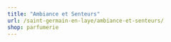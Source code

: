 ```yaml
---
title: "Ambiance et Senteurs"
url: /saint-germain-en-laye/ambiance-et-senteurs/
shop: parfumerie
---
```

